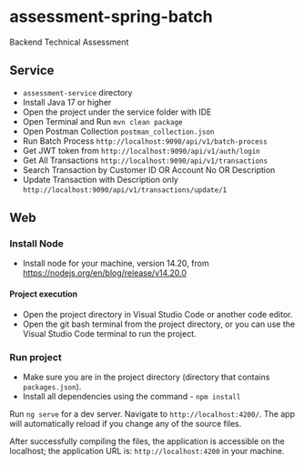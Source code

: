 # assessment-spring-batch
Backend Technical Assessment

## Service

- `assessment-service` directory
- Install Java 17 or higher
- Open the project under the service folder with IDE
- Open Terminal and Run `mvn clean package`
- Open Postman Collection `postman_collection.json`
- Run Batch Process `http://localhost:9090/api/v1/batch-process`
- Get JWT token from `http://localhost:9090/api/v1/auth/login`
- Get All Transactions `http://localhost:9090/api/v1/transactions`
- Search Transaction by Customer ID OR Account No OR Description
- Update Transaction with Description only `http://localhost:9090/api/v1/transactions/update/1`

## Web

### Install Node
- Install node for your machine, version 14.20, from https://nodejs.org/en/blog/release/v14.20.0

#### Project execution
- Open the project directory in Visual Studio Code or another code editor.
- Open the git bash terminal from the project directory, or you can use the Visual Studio Code terminal to run the project.

### Run project
- Make sure you are in the project directory (directory that contains `packages.json`).
- Install all dependencies using the command - `npm install`

Run `ng serve` for a dev server. Navigate to `http://localhost:4200/`. The app will automatically reload if you change any of the source files.

After successfully compiling the files, the application is accessible on the localhost;
the application URL is: `http://localhost:4200` in your machine.


